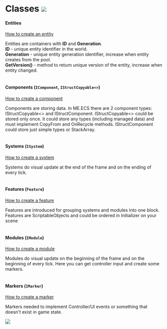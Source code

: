 # Classes [![](Logo-Tiny.png)](/../../#glossary)

#### Entities
[How to create an entity](Manual-CreatingEntities.md)

Entities are containers with **ID** and **Generation**.<br>
**ID** - unique entity identifier in the world.<br>
**Generation** - unique entity generation identifier, increase when entity creates from the pool.<br>
**GetVersion()** - method to return unique version of the entity, increase when entity changed.
<br>
<br>

#### Components (```IComponent```, ```IStructCopyable<>```)
[How to create a component](Manual-CreatingComponents.md)

Components are storing data. In ME.ECS there are 2 component types: IStructCopyable<> and IStructComponent.
IStructCopyable<> could be stored only once. it could store any types (including managed data) and must implement CopyFrom and OnRecycle methods.
IStructComponent could store just simple types or StackArray.
<br>
<br>

#### Systems (```ISystem```)
[How to create a system](Manual-CreatingSystems.md)

Systems do visual update at the end of the frame and on the ending of every tick.
<br>
<br>

#### Features (```Feature```)
[How to create a feature](Manual-CreatingFeature.md)

Features are introduced for grouping systems and modules into one block. Features are ScriptableObjects and could be ordered in Initializer on your scene
<br>
<br>

#### Modules (```IModule```)
[How to create a module](Manual-CreatingModules.md)

Modules do visual update on the beginning of the frame and on the beginning of every tick. Here you can get controller input and create some markers.
<br>
<br>

#### Markers (```IMarker```)
[How to create a marker](Manual-CreatingMarkers.md)

Markers needed to implement Controller/UI events or something that doesn't exist in game state.

[![](Footer.png)](/../../#glossary)
